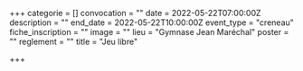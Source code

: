 +++
categorie = []
convocation = ""
date = 2022-05-22T07:00:00Z
description = ""
end_date = 2022-05-22T10:00:00Z
event_type = "creneau"
fiche_inscription = ""
image = ""
lieu = "Gymnase Jean Maréchal"
poster = ""
reglement = ""
title = "Jeu libre"

+++
        